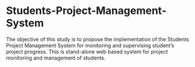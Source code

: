 # Students-Project-Management-System
The objective of this study is to propose the implementation of the Students Project Management System for monitoring and supervising student’s project progress. 
This is stand-alone web based system for project monitoring and management of students.
